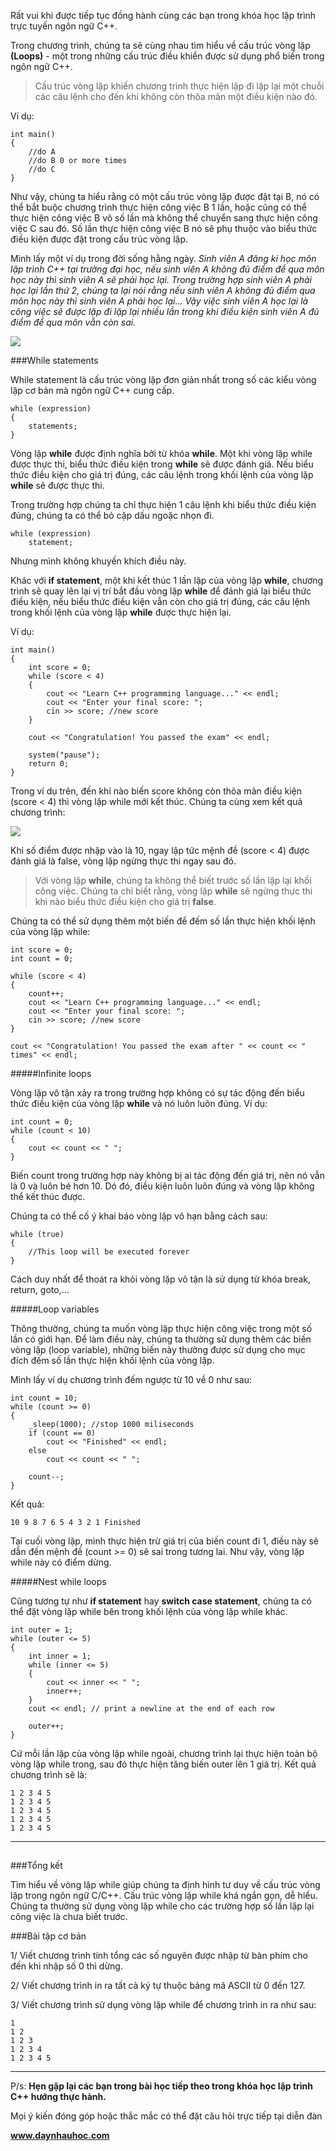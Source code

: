 Rất vui khi được tiếp tục đồng hành cùng các bạn trong khóa học lập trình trực tuyến ngôn ngữ C++.

Trong chương trình, chúng ta sẽ cùng nhau tìm hiểu về cấu trúc vòng lặp **(Loops)** - một trong những cấu trúc điều khiển được sử dụng phổ biến trong ngôn ngữ C++.

>Cấu trúc vòng lặp khiến chương trình thực hiện lặp đi lặp lại một chuỗi các câu lệnh cho đến khi không còn thõa mãn một điều kiện nào đó.

Ví dụ:

	int main()
	{
		//do A
		//do B 0 or more times
		//do C
	}

Như vậy, chúng ta hiểu rằng có một cấu trúc vòng lặp được đặt tại B, nó có thể bắt buộc chương trình thực hiện công việc B 1 lần, hoặc cũng có thể thực hiện công việc B vô số lần mà không thể chuyển sang thực hiện công việc C sau đó. Số lần thực hiện công việc B nó sẽ phụ thuộc vào biểu thức điều kiện được đặt trong cấu trúc vòng lặp.

Mình lấy một ví dụ trong đời sống hằng ngày. *Sinh viên A đăng kí học môn lập trình C++ tại trường đại học, nếu sinh viên A không đủ điểm để qua môn học này thì sinh viên A sẽ phải học lại. Trong trường hợp sinh viên A phải học lại lần thứ 2, chúng ta lại nói rằng nếu sinh viên A không đủ điểm qua môn học này thì sinh viên A phải học lại... Vậy việc sinh viên A học lại là công việc sẽ được lặp đi lặp lại nhiều lần trong khi điều kiện sinh viên A đủ điểm để qua môn vẫn còn sai.*

![](0.png)

###While statements

While statement là cấu trúc vòng lặp đơn giản nhất trong số các kiểu vòng lặp cơ bản mà ngôn ngữ C++ cung cấp.

	while (expression)
	{
		statements;
	}

Vòng lặp **while** được định nghĩa bởi từ khóa **while**. Một khi vòng lặp while được thực thi, biểu thức điều kiện trong **while** sẽ được đánh giá. Nếu biểu thức điều kiện cho giá trị đúng, các câu lệnh trong khối lệnh của vòng lặp **while** sẽ được thực thi.

Trong trường hợp chúng ta chỉ thực hiện 1 câu lệnh khi biểu thức điều kiện đúng, chúng ta có thể bỏ cặp dấu ngoặc nhọn đi.

	while (expression)
		statement;

Nhưng mình không khuyến khích điều này.

Khác với **if statement**, một khi kết thúc 1 lần lặp của vòng lặp **while**, chương trình sẽ quay lên lại vị trí bắt đầu vòng lặp **while** để đánh giá lại biểu thức điều kiện, nếu biểu thức điều kiện vẫn còn cho giá trị đúng, các câu lệnh trong khối lệnh của vòng lặp **while** được thực hiện lại.

Ví dụ:

	int main()
	{
		int score = 0;
		while (score < 4)
		{
			cout << "Learn C++ programming language..." << endl;
			cout << "Enter your final score: ";
			cin >> score; //new score
		}		

		cout << "Congratulation! You passed the exam" << endl;

		system("pause");
		return 0;
	}

Trong ví dụ trên, đến khi nào biến score không còn thõa mãn điều kiện (score < 4) thì vòng lặp while mới kết thúc. Chúng ta cùng xem kết quả chương trình:

![](1.png)

Khi số điểm được nhập vào là 10, ngay lập tức mệnh đề (score < 4) được đánh giá là false, vòng lặp ngừng thực thi ngay sau đó.

>Với vòng lặp **while**, chúng ta không thể biết trước số lần lặp lại khối công việc. Chúng ta chỉ biết rằng, vòng lặp **while** sẽ ngừng thực thi khi nào biểu thức điều kiện cho giá trị **false**.

Chúng ta có thể sử dụng thêm một biến để đếm số lần thực hiện khối lệnh của vòng lặp while:

	int score = 0;
	int count = 0;

	while (score < 4)
	{
		count++;
		cout << "Learn C++ programming language..." << endl;
		cout << "Enter your final score: ";
		cin >> score; //new score
	}		

	cout << "Congratulation! You passed the exam after " << count << " times" << endl;

#####Infinite loops

Vòng lặp vô tận xảy ra trong trường hợp không có sự tác động đến biểu thức điều kiện của vòng lặp **while** và nó luôn luôn đúng. Ví dụ:

	int count = 0;
	while (count < 10)
	{
		cout << count << " ";
	}

Biến count trong trường hợp này không bị ai tác động đến giá trị, nên nó vẫn là 0 và luôn bé hơn 10. Dó đó, điều kiện luôn luôn đúng và vòng lặp không thể kết thúc được.

Chúng ta có thể cố ý khai báo vòng lặp vô hạn bằng cách sau:

	while (true)
	{
		//This loop will be executed forever
	}

Cách duy nhất để thoát ra khỏi vòng lặp vô tận là sử dụng từ khóa break, return, goto,...

#####Loop variables

Thông thường, chúng ta muốn vòng lặp thực hiện công việc trong một số lần có giới hạn. Để làm điều này, chúng ta thường sử dụng thêm các biến vòng lặp (loop variable), những biến này thường được sử dụng cho mục đích đếm số lần thực hiện khối lệnh của vòng lặp.

Mình lấy ví dụ chương trình đếm ngược từ 10 về 0 như sau:

	int count = 10;
	while (count >= 0)
	{
		_sleep(1000); //stop 1000 miliseconds
		if (count == 0)
			cout << "Finished" << endl;
		else
			cout << count << " ";

		count--;
	}

Kết quả:

	10 9 8 7 6 5 4 3 2 1 Finished

Tại cuối vòng lặp, mình thực hiện trừ giá trị của biến count đi 1, điều này sẽ dẫn đến mệnh đề (count >= 0) sẽ sai trong tương lai. Như vậy, vòng lặp while này có điểm dừng.

#####Nest while loops

Cũng tương tự như **if statement** hay **switch case statement**, chúng ta có thể đặt vòng lặp while bên trong khối lệnh của vòng lặp while khác. 

	int outer = 1;
	while (outer <= 5)
	{
		int inner = 1;
		while (inner <= 5)
		{
			cout << inner << " ";
			inner++;
		}
		cout << endl; // print a newline at the end of each row
		
		outer++;
	}

Cứ mỗi lần lặp của vòng lặp while ngoài, chương trình lại thực hiện toàn bộ vòng lặp while trong, sau đó thực hiện tăng biến outer lên 1 giá trị. Kết quả chương trình sẽ là:

	1 2 3 4 5
	1 2 3 4 5
	1 2 3 4 5
	1 2 3 4 5
	1 2 3 4 5

------------------------------

##
###Tổng kết

Tìm hiểu về vòng lặp while giúp chúng ta định hình tư duy về cấu trúc vòng lặp trong ngôn ngữ C/C++. Cấu trúc vòng lặp while khá ngắn gọn, dễ hiểu. Chúng ta thường sử dụng vòng lặp while cho các trường hợp số lần lặp lại công việc là chưa biết trước.

###Bài tập cơ bản

1/ Viết chương trình tính tổng các số nguyên được nhập từ bàn phím cho đến khi nhập số 0 thì dừng.

2/ Viết chương trình in ra tất cả ký tự thuộc bảng mã ASCII từ 0 đến 127.

3/ Viết chương trình sử dụng vòng lặp while để chương trình in ra như sau:

	1
	1 2
	1 2 3
	1 2 3 4
	1 2 3 4 5

--------------------------------------

P/s: **Hẹn gặp lại các bạn trong bài học tiếp theo trong khóa học lập trình C++ hướng thực hành.**


Mọi ý kiến đóng góp hoặc thắc mắc có thể đặt câu hỏi trực tiếp tại diễn đàn 

**www.daynhauhoc.com**